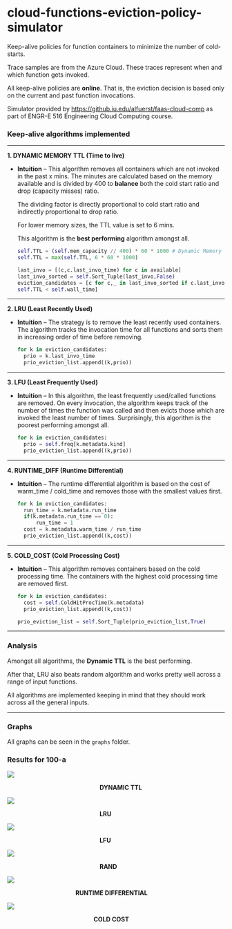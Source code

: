 # cloud-functions-eviction-policy-simulator
Keep-alive policies for function containers to minimize the number of cold-starts. 

Trace samples are from the Azure Cloud. These traces represent when and which function gets invoked.

All keep-alive policies are **online**. That is, the eviction decision is based only on the current and past function invocations.

Simulator provided by https://github.iu.edu/alfuerst/faas-cloud-comp as part of ENGR-E 516 Engineering Cloud Computing course.



### Keep-alive algorithms implemented

---

**1. DYNAMIC MEMORY TTL (Time to live)**

- **Intuition** – This algorithm removes all containers which are not invoked in the past x mins. The minutes are calculated based on the memory available and is divided by 400 to **balance** both the cold start ratio and drop (capacity misses) ratio. 

  The dividing factor is directly proportional to cold start ratio and indirectly proportional to drop ratio. 
  
  For lower memory sizes, the TTL value is set to 6 mins.
  
  This algorithm is the **best performing** algorithm amongst all.

  ```python
  self.TTL = (self.mem_capacity // 400) * 60 * 1000 # Dynamic Memory TTL ms
  self.TTL = max(self.TTL, 6 * 60 * 1000)
  ```
  ```python
  last_invo = [(c,c.last_invo_time) for c in available]        
  last_invo_sorted = self.Sort_Tuple(last_invo,False)
  eviction_candidates = [c for c,_ in last_invo_sorted if c.last_invo_time + 
  self.TTL < self.wall_time]
  ```

---

**2. LRU (Least Recently Used)**

- **Intuition** – The strategy is to remove the least recently used containers. The algorithm tracks the invocation time for all functions and sorts them in increasing order of time before removing.
  
  ```python
  for k in eviction_candidates:
    prio = k.last_invo_time
    prio_eviction_list.append((k,prio))
  ```
---
**3. LFU (Least Frequently Used)**

- **Intuition** – In this algorithm, the least frequently used/called functions are removed. On every invocation, the algorithm keeps track of the number of times the function was called and then evicts those which are invoked the least number of times. Surprisingly, this algorithm is the poorest performing amongst all.
  
  ```python
  for k in eviction_candidates:
    prio = self.freq[k.metadata.kind]
    prio_eviction_list.append((k,prio))
  ```
---
**4. RUNTIME_DIFF (Runtime Differential)**

- **Intuition** – The runtime differential algorithm is based on the cost of warm_time / cold_time and removes those with the smallest values first.

  ```python
  for k in eviction_candidates:
    run_time = k.metadata.run_time
    if(k.metadata.run_time == 0):
        run_time = 1
    cost = k.metadata.warm_time / run_time
    prio_eviction_list.append((k,cost))
  ```
---
**5. COLD_COST (Cold Processing Cost)**
  
- **Intuition** – This algorithm removes containers based on the cold processing time. The containers with the highest cold processing time are removed first.
  
  ```python
  for k in eviction_candidates:
    cost = self.ColdHitProcTime(k.metadata)
    prio_eviction_list.append((k,cost))

  prio_eviction_list = self.Sort_Tuple(prio_eviction_list,True)
  ```
---

### Analysis
Amongst all algorithms, the **Dynamic TTL** is the best performing. 

After that, LRU also beats random algorithm and works pretty well across a range of input functions.

All algorithms are implemented keeping in mind that they should work across all the general inputs.

---

### Graphs
All graphs can be seen in the `graphs` folder.

### Results for 100-a

<img src="graphs/100-a/results-CLOUD21-100-a.png">

&emsp;&emsp;&emsp;&emsp;&emsp;&emsp;&emsp;&emsp;&emsp;&emsp;&emsp;&emsp;&emsp;&emsp;&emsp; **DYNAMIC TTL**

<img src="graphs/100-a/results-LRU-100-a.png">

&emsp;&emsp;&emsp;&emsp;&emsp;&emsp;&emsp;&emsp;&emsp;&emsp;&emsp;&emsp;&emsp;&emsp;&emsp; **LRU**

<img src="graphs/100-a/results-LFU-100-a.png">

&emsp;&emsp;&emsp;&emsp;&emsp;&emsp;&emsp;&emsp;&emsp;&emsp;&emsp;&emsp;&emsp;&emsp;&emsp; **LFU**

<img src="graphs/100-a/results-RAND-100-a.png">

&emsp;&emsp;&emsp;&emsp;&emsp;&emsp;&emsp;&emsp;&emsp;&emsp;&emsp;&emsp;&emsp;&emsp;&emsp; **RAND**

<img src="graphs/100-a/results-RUNTIME_DIFF-100-a.png">

&emsp;&emsp;&emsp;&emsp;&emsp;&emsp;&emsp;&emsp;&emsp;&emsp;&emsp; **RUNTIME DIFFERENTIAL**

<img src="graphs/100-a/results-COLD_COST-100-a.png">

&emsp;&emsp;&emsp;&emsp;&emsp;&emsp;&emsp;&emsp;&emsp;&emsp;&emsp;&emsp;&emsp;&emsp; **COLD COST**
